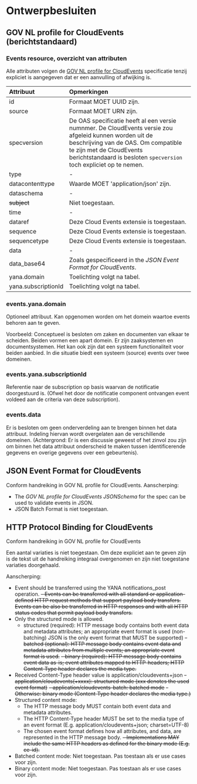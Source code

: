 # Ontwerpbesluiten

## GOV NL profile for CloudEvents (berichtstandaard)

### Events resource, overzicht van attributen

Alle attributen volgen de [GOV NL profile for CloudEvents](https://vng-realisatie.github.io/NL-GOV-profile-for-CloudEvents/) specificatie tenzij expliciet is aangegeven dat er een aanvulling of afwijking is. 

Attribuut           | Opmerkingen
| :--- | :--- 
id                  | Formaat MOET UUID zijn.
source              | Formaat MOET URN zijn.
specversion         | De OAS specificatie heeft al een versie numnmer. De CloudEvents versie zou afgeleid kunnen worden uit de beschrijving van de OAS. Om compatible te zijn met de CloudEvents berichtstandaard is besloten `specversion` toch expliciet op te nemen.
type                | -
datacontenttype     | Waarde MOET 'application/json' zijn.
dataschema          | -
~~subject~~         | Niet toegestaan.
time                | -
dataref             | Deze Cloud Events extensie is toegestaan.
sequence            | Deze Cloud Events extensie is toegestaan.
sequencetype        | Deze Cloud Events extensie is toegestaan.
data                | -
data_base64         | Zoals gespecificeerd in the _JSON Event Format for CloudEvents_.
yana.domain         | Toelichting volgt na tabel.
yana.subscriptionId | Toelichting volgt na tabel.

### events.yana.domain

Optioneel attribuut. Kan opgenomen worden om het domein waartoe events behoren aan te geven.

Voorbeeld: Conceptueel is besloten om zaken en documenten van elkaar te scheiden. Beiden vormen een apart domein. Er zijn zaaksystemen en documentsystemen. Het kan ook zijn dat een systeem functionaliteit voor beiden aanbied. In die situatie biedt een systeem (source) events over twee domeinen.

### events.yana.subscriptionId

Referentie naar de subscription op basis waarvan de notificatie doorgestuurd is. (Ofwel het door de notificatie component ontvangen event voldeed aan de criteria van deze subscription).

### events.data

Er is besloten om geen onderverdeling aan te brengen binnen het data attribuut. Indeling hiervan wordt overgelaten aan de verschillende domeinen.
(Achtergrond: Er is een discussie geweest of het zinvol zou zijn om binnen het data attribuut onderscheid te maken tussen identificerende gegevens en overige gegevens over een gebeurtenis).

## JSON Event Format for CloudEvents

Conform handreiking in GOV NL profile for CloudEvents.
Aanscherping:
- The _GOV NL profile for CloudEvents JSONSchema_ for the spec can be used to validate events in JSON.
- JSON Batch Format is niet toegestaan.

## HTTP Protocol Binding for CloudEvents

Conform handreiking in GOV NL profile for CloudEvents

Een aantal variaties is niet toegestaan. Om deze expliciet aan te geven zijn is de tekst uit de handreiking integraal overgenomen en zijn niet toegestane variaties doorgehaald.

Aanscherping:
- Event should be transferred using the YANA notifications_post operation.
  ~~- Events can be transferred with all standard or application-defined HTTP request methods that support payload body transfers. Events can be also be transferred in HTTP responses and with all HTTP status codes that permit payload body transfers.~~
- Only the structured mode is allowed.
  - structured (required): HTTP message body contains both event data and metadata attributes; an appropriate event format is used (non-batching) JSON is the only event format that MUST be supported)
  ~~- batched (optional): HTTP message body contains event data and metadata attributes from multiple events; an appropriate event format is used.~~
  ~~- binary (required): HTTP message body contains event data as-is; event attributes mapped to HTTP-headers; HTTP Content-Type header declares the media type.~~
- Received Content-Type header value is application/cloudevents+json
  ~~- application/cloudevents(+xxxx): structured mode (xxx denotes the used event format)~~
  ~~- application/cloudevents-batch: batched mode~~
  ~~- Otherwise: binary mode (Content-Type header declares the media type.)~~
- Structured content mode:
  - The HTTP message body MUST contain both event data and metadata attributes.
  - The HTTP Content-Type header MUST be set to the media type of an event format (E.g. application/cloudevents+json; charset=UTF-8)
  - The chosen event format defines how all attributes, and data, are represented in the HTTP message body.
  ~~- Implementations MAY include the same HTTP headers as defined for the binary mode (E.g. ce-id).~~
- Batched content mode: Niet toegestaan. Pas toestaan als er use cases voor zijn.
- Binary content mode: Niet toegestaan. Pas toestaan als er use cases voor zijn.


